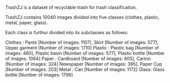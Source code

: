 TrashZJ is a dataset of recyclable trash for trash classification.

TrashZJ contains 10040 images divided into five classes (clothes, plastic, metal, paper, glass).

Each class is furthur divided into its subclasses as follows:

Clothes : Pants [Number of images: 1107], Skirt [Number of images: 577], Upper garment [Number of images: 1710]
Plastic : Plastic bag [Number of images: 460], Plastic basin [Number of images: 577], Plastic bottle [Number of images: 1064]
Paper : Cardboard [Number of images: 605], Carton [Number of images: 324]
Newspaper [Number of images: 395], Paper Cup [Number of images: 253]
Metal : Can [Number of images: 1172]
Glass: Glass bottle [Number of images: 1796]
